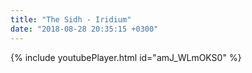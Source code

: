 ```yaml
---
title: "The Sidh - Iridium"
date: "2018-08-28 20:35:15 +0300"
---
```


<!-- excerpt -->

{% include youtubePlayer.html id="amJ_WLmOKS0" %}
